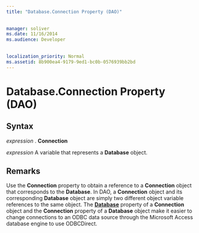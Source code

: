 ```yaml
---
title: "Database.Connection Property (DAO)"
  
  
manager: soliver
ms.date: 11/16/2014
ms.audience: Developer
 
  
localization_priority: Normal
ms.assetid: 8b900ea4-9179-9ed1-bc0b-0576939bb2bd
---
```


# Database.Connection Property (DAO)

## Syntax

 *expression*  . **Connection**
  
 *expression*  A variable that represents a **Database** object. 
  
## Remarks

Use the **Connection** property to obtain a reference to a **Connection** object that corresponds to the **Database**. In DAO, a **Connection** object and its corresponding **Database** object are simply two different object variable references to the same object. The **[Database](connection-database-property-dao.md)** property of a **Connection** object and the **Connection** property of a **Database** object make it easier to change connections to an ODBC data source through the Microsoft Access database engine to use ODBCDirect. 
  

